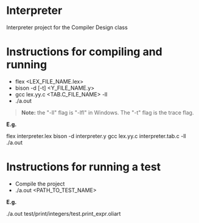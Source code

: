 # Interpreter
Interpreter project for the Compiler Design class

# Instructions for compiling and running

- flex <LEX_FILE_NAME.lex>
- bison -d [-t] <Y_FILE_NAME.y>
- gcc lex.yy.c <TAB.C_FILE_NAME> -ll
- ./a.out

> **Note:** the "-ll" flag is "-lfl" in Windows. The "-t" flag is the trace flag.

**E.g.**

flex interpreter.lex
bison -d interpreter.y
gcc lex.yy.c interpreter.tab.c -ll
./a.out

# Instructions for running a test

- Compile the project
- ./a.out <PATH_TO_TEST_NAME>

**E.g.** 

./a.out test/print/integers/test.print_expr.oliart